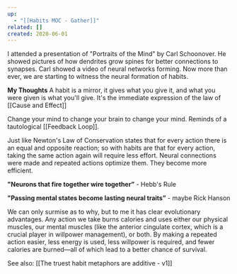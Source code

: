 ```yaml
---
up:
  - "[[Habits MOC - Gather]]"
related: []
created: 2020-06-01
---
```

I attended a presentation of "Portraits of the Mind" by Carl Schoonover. He showed pictures of how dendrites grow spines for better connections to synapses. Carl showed a video of neural networks forming. Now more than ever, we are starting to witness the neural formation of habits.

**My Thoughts**
A habit is a mirror, it gives what you give it, and what you were given is what you'll give. It's the immediate expression of the law of [[Cause and Effect]]

Change your mind to change your brain to change your mind. Reminds of a tautological [[Feedback Loop]].

Just like Newton's Law of Conservation states that for every action there is an equal and opposite reaction; so with habits are that for every action, taking the same action again will require less effort. Neural connections were made and repeated actions optimize them. They become more efficient. 

**"Neurons that fire together wire together”** - Hebb's Rule

**"Passing mental states become lasting neural traits”** - maybe Rick Hanson

We can only surmise as to why, but to me it has clear evolutionary advantages. Any action we take burns calories and uses either our physical muscles, our mental muscles (like the anterior cingulate cortex, which is a crucial player in willpower management), or both. By making a repeated action easier, less energy is used, less willpower is required, and fewer calories are burned—all of which lead to a better chance of survival. 

See also: [[The truest habit metaphors are additive - v1]]